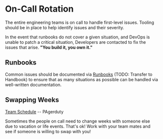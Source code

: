 # On-Call Rotation

The entire engineering teams is on call to handle first-level issues.  Tooling should be in place to help identify issues and their severity.  

In the event that runbooks do not cover a given situation, and DevOps is unable to patch a critical situation, Developers are contacted to fix the issues that arise.  **"You build it, you own it."**


## Runbooks

Common issues should be documented via [Runbooks](#) (TODO: Transfer to Handbook) to ensure that as many situations as possible can be handled via well-written documentation. 

## Swapping Weeks

[Team Schedule](#) -- PAgerduty

Sometimes the people on call need to change weeks with someone else due to vacation or life events.  That's ok!  Work with your team mates and see if someone is willing to swap with you!